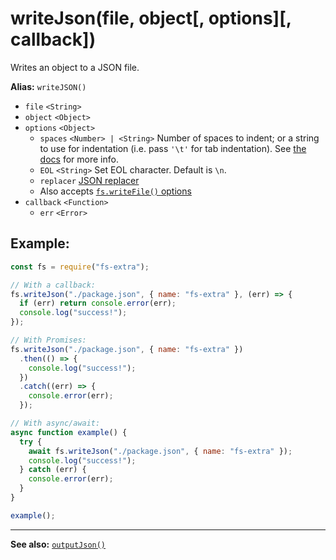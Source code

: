 # writeJson(file, object[, options][, callback])

Writes an object to a JSON file.

**Alias:** `writeJSON()`

- `file` `<String>`
- `object` `<Object>`
- `options` `<Object>`
  - `spaces` `<Number> | <String>` Number of spaces to indent; or a string to use for indentation (i.e. pass `'\t'` for tab indentation). See [the docs](https://developer.mozilla.org/en-US/docs/Web/JavaScript/Reference/Global_Objects/JSON/stringify#The_space_argument) for more info.
  - `EOL` `<String>` Set EOL character. Default is `\n`.
  - `replacer` [JSON replacer](https://developer.mozilla.org/en-US/docs/Web/JavaScript/Reference/Global_Objects/JSON/stringify#The_replacer_parameter)
  - Also accepts [`fs.writeFile()` options](https://nodejs.org/api/fs.html#fs_fs_writefile_file_data_options_callback)
- `callback` `<Function>`
  - `err` `<Error>`

## Example:

```js
const fs = require("fs-extra");

// With a callback:
fs.writeJson("./package.json", { name: "fs-extra" }, (err) => {
  if (err) return console.error(err);
  console.log("success!");
});

// With Promises:
fs.writeJson("./package.json", { name: "fs-extra" })
  .then(() => {
    console.log("success!");
  })
  .catch((err) => {
    console.error(err);
  });

// With async/await:
async function example() {
  try {
    await fs.writeJson("./package.json", { name: "fs-extra" });
    console.log("success!");
  } catch (err) {
    console.error(err);
  }
}

example();
```

---

**See also:** [`outputJson()`](outputJson.md)
